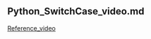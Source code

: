 ##  Python_SwitchCase_video.md

[Reference_video](https://drive.google.com/drive/folders/16mgD08JNscBQeABrILk_NoIp8ag_5R2E?usp=sharing)
